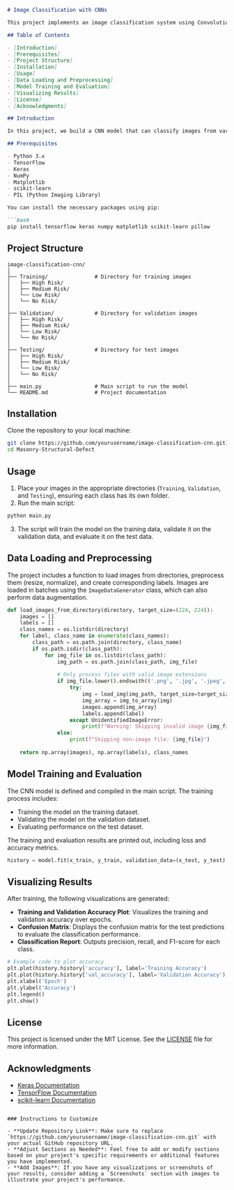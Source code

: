 ```markdown
# Image Classification with CNNs

This project implements an image classification system using Convolutional Neural Networks (CNNs) with TensorFlow and Keras. It aims to classify images into multiple categories by leveraging deep learning techniques.

## Table of Contents

- [Introduction]
- [Prerequisites]
- [Project Structure]
- [Installation]
- [Usage]
- [Data Loading and Preprocessing]
- [Model Training and Evaluation]
- [Visualizing Results]
- [License]
- [Acknowledgments]

## Introduction

In this project, we build a CNN model that can classify images from various categories. The model is trained on a dataset of images stored in a directory structure, with separate folders for each class. The project covers data loading, preprocessing, model training, and evaluation, along with visualizations to analyze performance.

## Prerequisites

- Python 3.x
- TensorFlow
- Keras
- NumPy
- Matplotlib
- scikit-learn
- PIL (Python Imaging Library)

You can install the necessary packages using pip:

```bash
pip install tensorflow keras numpy matplotlib scikit-learn pillow
```

## Project Structure

```plaintext
image-classification-cnn/
│
├── Training/               # Directory for training images
│   ├── High Risk/             
│   ├── Medium Risk/             
│   └── Low Risk/
│   └── No Risk/
│
├── Validation/             # Directory for validation images
│   ├── High Risk/             
│   ├── Medium Risk/             
│   └── Low Risk/
│   └── No Risk/
│
├── Testing/                # Directory for test images
│   ├── High Risk/             
│   ├── Medium Risk/             
│   └── Low Risk/
│   └── No Risk/
│
├── main.py                 # Main script to run the model
└── README.md               # Project documentation
```

## Installation

Clone the repository to your local machine:

```bash
git clone https://github.com/yourusername/image-classification-cnn.git](https://github.com/SarkarSagnik/Masonry-Structural-Defect.git
cd Masonry-Structural-Defect
```

## Usage

1. Place your images in the appropriate directories (`Training`, `Validation`, and `Testing`), ensuring each class has its own folder.
2. Run the main script:

```bash
python main.py
```

3. The script will train the model on the training data, validate it on the validation data, and evaluate it on the test data.

## Data Loading and Preprocessing

The project includes a function to load images from directories, preprocess them (resize, normalize), and create corresponding labels. Images are loaded in batches using the `ImageDataGenerator` class, which can also perform data augmentation.

```python
def load_images_from_directory(directory, target_size=(224, 224)):
    images = []
    labels = []
    class_names = os.listdir(directory)
    for label, class_name in enumerate(class_names):
        class_path = os.path.join(directory, class_name)
        if os.path.isdir(class_path):
            for img_file in os.listdir(class_path):
                img_path = os.path.join(class_path, img_file)
                
                # Only process files with valid image extensions
                if img_file.lower().endswith(('.png', '.jpg', '.jpeg', '.bmp', '.gif', '.heic')):
                    try:
                        img = load_img(img_path, target_size=target_size)
                        img_array = img_to_array(img)
                        images.append(img_array)
                        labels.append(label)
                    except UnidentifiedImageError:
                        print(f"Warning: Skipping invalid image {img_file}")
                else:
                    print(f"Skipping non-image file: {img_file}")
    
    return np.array(images), np.array(labels), class_names
```

## Model Training and Evaluation

The CNN model is defined and compiled in the main script. The training process includes:

- Training the model on the training dataset.
- Validating the model on the validation dataset.
- Evaluating performance on the test dataset.

The training and evaluation results are printed out, including loss and accuracy metrics.

```python
history = model.fit(x_train, y_train, validation_data=(x_test, y_test), epochs=25, batch_size=10)
```

## Visualizing Results

After training, the following visualizations are generated:

- **Training and Validation Accuracy Plot**: Visualizes the training and validation accuracy over epochs.
- **Confusion Matrix**: Displays the confusion matrix for the test predictions to evaluate the classification performance.
- **Classification Report**: Outputs precision, recall, and F1-score for each class.

```python
# Example code to plot accuracy
plt.plot(history.history['accuracy'], label='Training Accuracy')
plt.plot(history.history['val_accuracy'], label='Validation Accuracy')
plt.xlabel('Epoch')
plt.ylabel('Accuracy')
plt.legend()
plt.show()
```

## License

This project is licensed under the MIT License. See the [LICENSE](LICENSE) file for more information.

## Acknowledgments

- [Keras Documentation](https://keras.io/)
- [TensorFlow Documentation](https://www.tensorflow.org/)
- [scikit-learn Documentation](https://scikit-learn.org/)
```

### Instructions to Customize

- **Update Repository Link**: Make sure to replace `https://github.com/yourusername/image-classification-cnn.git` with your actual GitHub repository URL.
- **Adjust Sections as Needed**: Feel free to add or modify sections based on your project's specific requirements or additional features you have implemented.
- **Add Images**: If you have any visualizations or screenshots of your results, consider adding a `Screenshots` section with images to illustrate your project's performance.
